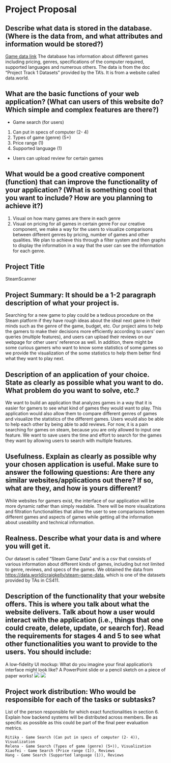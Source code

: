 # Project Proposal

## Describe what data is stored in the database. (Where is the data from, and what attributes and information would be stored?)
[Game data link](https://data.world/craigkelly/steam-game-data)
The database has information about different games including pricing, genres, specifications of the computer required, supported languages and numerous others. The data is from the doc “Project Track 1 Datasets” provided by the TA’s. It is from a website called data.world.
## What are the basic functions of your web application? (What can users of this website do? Which simple and complex features are there?)
- Game search (for users)
1. Can put in specs of computer (2- 4)
2.  Types of game (genre) (5+)
3. Price range (1)
4. Supported language (1)
- Users can upload review for certain games
			
## What would be a good creative component (function) that can improve the functionality of your application? (What is something cool that you want to include? How are you planning to achieve it?)
1. Visual on how many games are there in each genre
2. Visual on pricing for all games in certain genre
For our creative component, we make a way for the users to visualize comparisons between different genres by pricing, number of games and other qualities. We plan to achieve this through a filter system and then graphs to display the information in a way that the user can see the information for each genre.


## Project Title
SteamScanner
## Project Summary:  It should be a 1-2 paragraph description of what your project is.
Searching for a new game to play could be a tedious procedure on the Steam platform if they have rough ideas about the ideal next game in their minds such as the genre of the game, budget, etc. Our project aims to help the gamers to make their decisions more efficiently according to users’ own queries (multiple features), and users can upload their reviews on our webpage for other users’ reference as well. In addition, there might be some curious gamers who want to know some statistics of some games so we provide the visualization of the some statistics to help them better find what they want to play next.


## Description of an application of your choice. State as clearly as possible what you want to do. What problem do you want to solve, etc.?
We want to build an application that analyzes games in a way that it is easier for gamers to see what kind of games they would want to play. This application would also allow them to compare different genres of games and visualize the statistics of the different games. Users would also be able to help each other by being able to add reviews. For now, it is a pain searching for games on steam, because you are only allowed to input one feature. We want to save users the time and effort to search for the games they want by allowing users to search with multiple features.
## Usefulness. Explain as clearly as possible why your chosen application is useful.  Make sure to answer the following questions: Are there any similar websites/applications out there?  If so, what are they, and how is yours different?
While websites for gamers exist, the interface of our application will be more dynamic rather than simply readable. There will be more visualizations and filtration functionalities that allow the user to see comparisons between different games and aspects of games while getting all the information about useability and technical information. 


## Realness.  Describe what your data is and where you will get it.
Our dataset is called “Steam Game Data” and is a csv that consists of various information about different kinds of games, including but not limited to genre, reviews, and specs of the games. We obtained the data from https://data.world/craigkelly/steam-game-data, which is one of the datasets provided by TAs in CS411.


## Description of the functionality that your website offers. This is where you talk about what the website delivers. Talk about how a user would interact with the application (i.e., things that one could create, delete, update, or search for). Read the requirements for stages 4 and 5 to see what other functionalities you want to provide to the users. You should include:
A low-fidelity UI mockup: What do you imagine your final application’s interface might look like? A PowerPoint slide or a pencil sketch on a piece of paper works!
![](https://github.com/cs411-alawini/sp23-cs411-team053-anti-dance-club/blob/main/doc/low-fidelity.png)
![](https://github.com/cs411-alawini/sp23-cs411-team053-anti-dance-club/blob/main/doc/low-fidelity2.png)

## Project work distribution: Who would be responsible for each of the tasks or subtasks?
List of the person responsible for which exact functionalities in section 6. Explain how backend systems will be distributed across members. Be as specific as possible as this could be part of the final peer evaluation metrics.
		
	Ritika - Game Search (Can put in specs of computer (2- 4)), Visualization 
	Relena - Game Search (Types of game (genre) (5+)), Visualization
	Xiaofei - Game Search (Price range (1)), Reviews
	Hang - Game Search (Supported language (1)), Reviews









